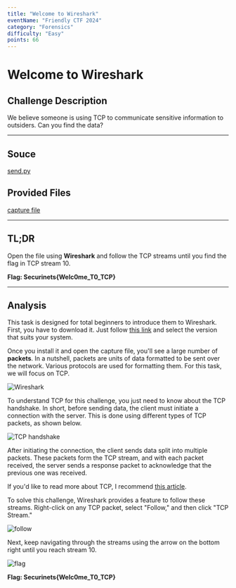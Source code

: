 ```yaml
---
title: "Welcome to Wireshark"
eventName: "Friendly CTF 2024"
category: "Forensics"
difficulty: "Easy"
points: 66
---
```


# Welcome to Wireshark

## Challenge Description

We believe someone is using TCP to communicate sensitive information to outsiders. Can you find the data?

---
## Souce

[send.py](/assets/welcome/send.py)

## Provided Files

[capture file](/assets/welcome/capture.pcapng)

---

## TL;DR

Open the file using **Wireshark** and follow the TCP streams until you find the flag in TCP stream 10.

**Flag: Securinets{Welc0me_T0_TCP}**

---

## Analysis

This task is designed for total beginners to introduce them to Wireshark. First, you have to download it. Just follow [this link](https://www.wireshark.org/download.html) and select the version that suits your system.

Once you install it and open the capture file, you'll see a large number of **packets**. In a nutshell, packets are units of data formatted to be sent over the network. Various protocols are used for formatting them. For this task, we will focus on TCP.

![Wireshark](/assets/friendly/welcome/wireshark.png)

To understand TCP for this challenge, you just need to know about the TCP handshake. In short, before sending data, the client must initiate a connection with the server. This is done using different types of TCP packets, as shown below.

![TCP handshake](/assets/friendly/welcome/handshake.png)

After initiating the connection, the client sends data split into multiple packets. These packets form the TCP stream, and with each packet received, the server sends a response packet to acknowledge that the previous one was received.

If you'd like to read more about TCP, I recommend [this article](https://3hcloud.com/blog/technologies/tcp-ip-protocol-stack-guide-for-beginners-basics-layer-model/).

To solve this challenge, Wireshark provides a feature to follow these streams. Right-click on any TCP packet, select "Follow," and then click "TCP Stream."

![follow](/assets/friendly/welcome/follow.png)

Next, keep navigating through the streams using the arrow on the bottom right until you reach stream 10.

![flag](/assets/friendly/welcome/flag.png)

**Flag: Securinets{Welc0me_T0_TCP}**
